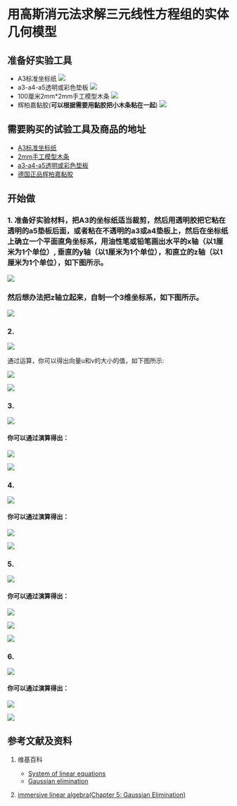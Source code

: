 # 用高斯消元法求解三元线性方程组的实体几何模型

## 准备好实验工具

- A3标准坐标纸
![](/images/线性代数/用高斯消元法求解三元线性方程组的实体几何模型/A3标准坐标纸.jpg)
- a3-a4-a5透明或彩色垫板
![](/images/线性代数/用高斯消元法求解三元线性方程组的实体几何模型/a3-a4-a5透明或彩色垫板.jpg)
- 100厘米2mm*2mm手工模型木条
![](/images/线性代数/用高斯消元法求解三元线性方程组的实体几何模型/2mm手工模型木条.jpg)
- 辉柏嘉黏胶(**可以根据需要用黏胶把小木条粘在一起**)
![](/images/线性代数/用高斯消元法求解三元线性方程组的实体几何模型/辉柏嘉黏胶.jpg)

## 需要购买的试验工具及商品的地址

- [A3标准坐标纸](https://detail.tmall.com/item.htm?id=27142292922&ali_refid=a3_430583_1006:1105863285:N:dZ%20MV6sJ%20YlXqxaoC1QlJw==:77285e2bbcb0cebf9d00068f21bd840f&ali_trackid=1_77285e2bbcb0cebf9d00068f21bd840f&spm=a230r.1.14.1&skuId=3165771512170)
- [2mm手工模型木条](https://item.taobao.com/item.htm?spm=a1z09.2.0.0.7f642e8dJTGJWM&id=543446811425&_u=3c6ncud14e3)
- [a3-a4-a5透明或彩色垫板](https://detail.tmall.com/item.htm?id=572373987578&spm=a1z09.2.0.0.7f642e8dJTGJWM&_u=3c6ncud6913&skuId=3884138486259)
- [德国正品辉柏嘉黏胶](https://detail.tmall.com/item.htm?id=578158176708&spm=a1z09.2.0.0.7f642e8dJTGJWM&_u=3c6ncudc3bc&skuId=3997768894943)

## 开始做

### 1. 准备好实验材料，把A3的坐标纸适当裁剪，然后用透明胶把它粘在透明的a5垫板后面，或者粘在不透明的a3或a4垫板上，然后在坐标纸上确立一个平面直角坐标系，用油性笔或铅笔画出水平的x轴（以1厘米为1个单位）, 垂直的y轴（以1厘米为1个单位），和直立的z轴（以1厘米为1个单位），如下图所示。

![](/images/线性代数/用高斯消元法求解三元线性方程组的实体几何模型/1a1.jpg)

### 然后想办法把z轴立起来，自制一个3维坐标系，如下图所示。

![](/images/线性代数/用高斯消元法求解三元线性方程组的实体几何模型/1a2.jpg)

### 2. 

![](/images/线性代数/用高斯消元法求解三元线性方程组的实体几何模型/2a0.jpg)

通过运算，你可以得出向量u和v的大小的值，如下图所示:

![](/images/线性代数/用高斯消元法求解三元线性方程组的实体几何模型/2a1.jpg)

![](/images/线性代数/用高斯消元法求解三元线性方程组的实体几何模型/2a2.jpg)

### 3.

![](/images/线性代数/用高斯消元法求解三元线性方程组的实体几何模型/3a1.jpg)

#### 你可以通过演算得出：

![](/images/线性代数/用高斯消元法求解三元线性方程组的实体几何模型/3a2.jpg)

![](/images/线性代数/用高斯消元法求解三元线性方程组的实体几何模型/3a3.jpg)

### 4.

![](/images/线性代数/用高斯消元法求解三元线性方程组的实体几何模型/4a1.jpg)

#### 你可以通过演算得出：

![](/images/线性代数/用高斯消元法求解三元线性方程组的实体几何模型/4a2.jpg)

![](/images/线性代数/用高斯消元法求解三元线性方程组的实体几何模型/4a3.jpg)

### 5. 

![](/images/线性代数/用高斯消元法求解三元线性方程组的实体几何模型/5a1.jpg)

#### 你可以通过演算得出：

![](/images/线性代数/用高斯消元法求解三元线性方程组的实体几何模型/5a2.jpg)

![](/images/线性代数/用高斯消元法求解三元线性方程组的实体几何模型/5a3.jpg)

![](/images/线性代数/用高斯消元法求解三元线性方程组的实体几何模型/5a4.jpg)

### 6. 

![](/images/线性代数/用高斯消元法求解三元线性方程组的实体几何模型/6a1.jpg)

#### 你可以通过演算得出：

![](/images/线性代数/用高斯消元法求解三元线性方程组的实体几何模型/6a2.jpg)

![](/images/线性代数/用高斯消元法求解三元线性方程组的实体几何模型/6a3.jpg)

## 参考文献及资料

1. 维基百科
	- [System of linear equations](https://en.wikipedia.org/wiki/System_of_linear_equations) 
	- [Gaussian elimination](https://en.wikipedia.org/wiki/Gaussian_elimination) 

2. [immersive linear algebra(Chapter 5: Gaussian Elimination)](http://immersivemath.com/ila/ch05_gausselim/ch05.html)